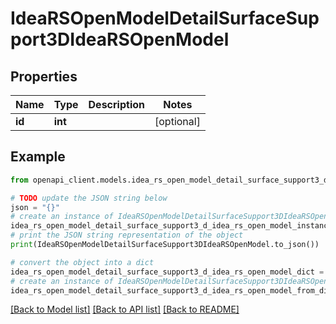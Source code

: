 # IdeaRSOpenModelDetailSurfaceSupport3DIdeaRSOpenModel


## Properties

Name | Type | Description | Notes
------------ | ------------- | ------------- | -------------
**id** | **int** |  | [optional] 

## Example

```python
from openapi_client.models.idea_rs_open_model_detail_surface_support3_d_idea_rs_open_model import IdeaRSOpenModelDetailSurfaceSupport3DIdeaRSOpenModel

# TODO update the JSON string below
json = "{}"
# create an instance of IdeaRSOpenModelDetailSurfaceSupport3DIdeaRSOpenModel from a JSON string
idea_rs_open_model_detail_surface_support3_d_idea_rs_open_model_instance = IdeaRSOpenModelDetailSurfaceSupport3DIdeaRSOpenModel.from_json(json)
# print the JSON string representation of the object
print(IdeaRSOpenModelDetailSurfaceSupport3DIdeaRSOpenModel.to_json())

# convert the object into a dict
idea_rs_open_model_detail_surface_support3_d_idea_rs_open_model_dict = idea_rs_open_model_detail_surface_support3_d_idea_rs_open_model_instance.to_dict()
# create an instance of IdeaRSOpenModelDetailSurfaceSupport3DIdeaRSOpenModel from a dict
idea_rs_open_model_detail_surface_support3_d_idea_rs_open_model_from_dict = IdeaRSOpenModelDetailSurfaceSupport3DIdeaRSOpenModel.from_dict(idea_rs_open_model_detail_surface_support3_d_idea_rs_open_model_dict)
```
[[Back to Model list]](../README.md#documentation-for-models) [[Back to API list]](../README.md#documentation-for-api-endpoints) [[Back to README]](../README.md)


